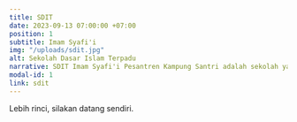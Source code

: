 ```yaml
---
title: SDIT
date: 2023-09-13 07:00:00 +07:00
position: 1
subtitle: Imam Syafi'i
img: "/uploads/sdit.jpg"
alt: Sekolah Dasar Islam Terpadu
narrative: SDIT Imam Syafi'i Pesantren Kampung Santri adalah sekolah yang mengimplementasikan pendidikan akhlak kepada para siswa-siswinya dalam pergaulan hidup sehari-hari baik di lingkungan sekolah maupun di lingkungan rumahnya.
modal-id: 1
link: sdit
---
```

Lebih rinci, silakan datang sendiri.